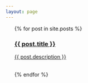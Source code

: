 ```yaml
---
layout: page
---
```


<ul class="entries" style="list-style: none;">
  {% for post in site.posts %}
 
  <li>
    <a href="{{ post.url }}">
        <h3>{{ post.title }}</h3>
		<span>{{ post.description }}</span>
    </a>
	<br>
	<br>
  </li>
 
  {% endfor %}
   
</ul>
